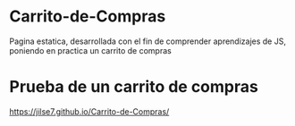 # Carrito-de-Compras
Pagina estatica, desarrollada con el fin de comprender aprendizajes de JS, poniendo en practica un carrito de compras
# Prueba de un carrito de compras
https://jilse7.github.io/Carrito-de-Compras/
